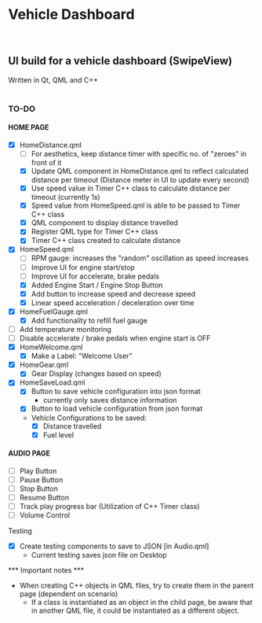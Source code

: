 # Vehicle Dashboard
</br>

## UI build for a vehicle dashboard (SwipeView)

Written in Qt, QML and C++
</br>
</br>

### TO-DO

#### HOME PAGE
- [X] HomeDistance.qml
    - [ ] For aesthetics, keep distance timer with specific no. of "zeroes" in front of it
    - [X] Update QML component in HomeDistance.qml to reflect calculated distance per timeout (Distance meter in UI to update every second)
    - [X] Use speed value in Timer C++ class to calculate distance per timeout (currently 1s)
    - [X] Speed value from HomeSpeed.qml is able to be passed to Timer C++ class
    - [X] QML component to display distance travelled
    - [X] Register QML type for Timer C++ class
    - [X] Timer C++ class created to calculate distance

- [X] HomeSpeed.qml
    - [ ] RPM gauge: increases the "random" oscillation as speed increases
    - [ ] Improve UI for engine start/stop
    - [ ] Improve UI for accelerate, brake pedals
    - [X] Added Engine Start / Engine Stop Button
    - [X] Add button to increase speed and decrease speed
    - [X] Linear speed acceleration / deceleration over time

- [X] HomeFuelGauge.qml
    - [X] Add functionality to refill fuel gauge
- [ ] Add temperature monitoring
- [ ] Disable accelerate / brake pedals when engine start is OFF
- [X] HomeWelcome.qml
    - [X] Make a Label: "Welcome User"

- [X] HomeGear.qml
    - [X] Gear Display (changes based on speed)

- [X] HomeSaveLoad.qml
    - [X] Button to save vehicle configuration into json format
        - currently only saves distance information
    - [X] Button to load vehicle configuration from json format
    - Vehicle Configurations to be saved:
        - [X] Distance travelled
        - [X] Fuel level

#### AUDIO PAGE
- [ ] Play Button
- [ ] Pause Button
- [ ] Stop Button
- [ ] Resume Button
- [ ] Track play progress bar (Utilization of C++ Timer class)
- [ ] Volume Control

Testing
- [X] Create testing components to save to JSON [in Audio.qml]
    - Current testing saves json file on Desktop



*** Important notes ***
- When creating C++ objects in QML files, try to create them in the parent page (dependent on scenario)
    - If a class is instantiated as an object in the child page, be aware that in another QML file, it could be instantiated as a different object.
